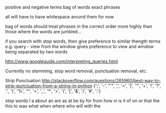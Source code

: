 positive and negative terms
	bag of words
	exact phrases

all will have to have whitespace around them for now

bag of words should treat phrases in the correct order more highly than those where the words are jumbled...

if you search with stop words, then give preference to similar thength terms e.g.
query - view from the window
gives preference to view and window being separated by two words

http://www.googleguide.com/interpreting_queries.html




Currently no stemming, stop word removal, punctuation removal, etc.


Strip Punctuation
http://stackoverflow.com/questions/265960/best-way-to-strip-punctuation-from-a-string-in-python
{';', '-', "'", ',', '<', ']', '"', '+', '!', '?', '.', ')', '%', '^', '=', '_', '*', '>', '(', '[', '&', '/', '#', ':'}


stop words
I 
a 
about 
an 
are 
as 
at 
be 
by 
for 
from
how
in 
is 
it 
of 
on 
or 
that
the 
this
to 
was 
what 
when
where
who 
will 
with
the